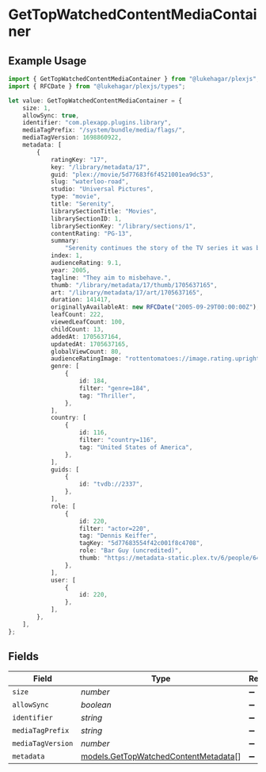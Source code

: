 # GetTopWatchedContentMediaContainer

## Example Usage

```typescript
import { GetTopWatchedContentMediaContainer } from "@lukehagar/plexjs";
import { RFCDate } from "@lukehagar/plexjs/types";

let value: GetTopWatchedContentMediaContainer = {
    size: 1,
    allowSync: true,
    identifier: "com.plexapp.plugins.library",
    mediaTagPrefix: "/system/bundle/media/flags/",
    mediaTagVersion: 1698860922,
    metadata: [
        {
            ratingKey: "17",
            key: "/library/metadata/17",
            guid: "plex://movie/5d77683f6f4521001ea9dc53",
            slug: "waterloo-road",
            studio: "Universal Pictures",
            type: "movie",
            title: "Serenity",
            librarySectionTitle: "Movies",
            librarySectionID: 1,
            librarySectionKey: "/library/sections/1",
            contentRating: "PG-13",
            summary:
                "Serenity continues the story of the TV series it was based upon (\"Firefly\"). River Tam had a secret - one in which she's not even aware - so dangerous, no one's safe, as an Alliance operative's sent to capture her, and all others are considered irrelevant to his job.",
            index: 1,
            audienceRating: 9.1,
            year: 2005,
            tagline: "They aim to misbehave.",
            thumb: "/library/metadata/17/thumb/1705637165",
            art: "/library/metadata/17/art/1705637165",
            duration: 141417,
            originallyAvailableAt: new RFCDate("2005-09-29T00:00:00Z"),
            leafCount: 222,
            viewedLeafCount: 100,
            childCount: 13,
            addedAt: 1705637164,
            updatedAt: 1705637165,
            globalViewCount: 80,
            audienceRatingImage: "rottentomatoes://image.rating.upright",
            genre: [
                {
                    id: 184,
                    filter: "genre=184",
                    tag: "Thriller",
                },
            ],
            country: [
                {
                    id: 116,
                    filter: "country=116",
                    tag: "United States of America",
                },
            ],
            guids: [
                {
                    id: "tvdb://2337",
                },
            ],
            role: [
                {
                    id: 220,
                    filter: "actor=220",
                    tag: "Dennis Keiffer",
                    tagKey: "5d77683554f42c001f8c4708",
                    role: "Bar Guy (uncredited)",
                    thumb: "https://metadata-static.plex.tv/6/people/648e9a7ea1d537bccfcd7615134b78ce.jpg",
                },
            ],
            user: [
                {
                    id: 220,
                },
            ],
        },
    ],
};
```

## Fields

| Field                                                                              | Type                                                                               | Required                                                                           | Description                                                                        | Example                                                                            |
| ---------------------------------------------------------------------------------- | ---------------------------------------------------------------------------------- | ---------------------------------------------------------------------------------- | ---------------------------------------------------------------------------------- | ---------------------------------------------------------------------------------- |
| `size`                                                                             | *number*                                                                           | :heavy_minus_sign:                                                                 | N/A                                                                                | 1                                                                                  |
| `allowSync`                                                                        | *boolean*                                                                          | :heavy_minus_sign:                                                                 | N/A                                                                                | true                                                                               |
| `identifier`                                                                       | *string*                                                                           | :heavy_minus_sign:                                                                 | N/A                                                                                | com.plexapp.plugins.library                                                        |
| `mediaTagPrefix`                                                                   | *string*                                                                           | :heavy_minus_sign:                                                                 | N/A                                                                                | /system/bundle/media/flags/                                                        |
| `mediaTagVersion`                                                                  | *number*                                                                           | :heavy_minus_sign:                                                                 | N/A                                                                                | 1698860922                                                                         |
| `metadata`                                                                         | [models.GetTopWatchedContentMetadata](../models/gettopwatchedcontentmetadata.md)[] | :heavy_minus_sign:                                                                 | N/A                                                                                |                                                                                    |